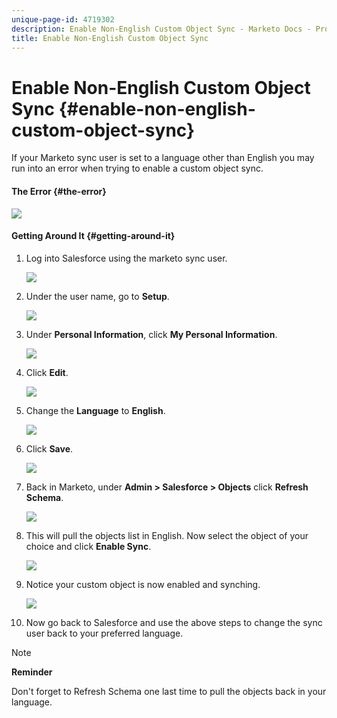 ```yaml
---
unique-page-id: 4719302
description: Enable Non-English Custom Object Sync - Marketo Docs - Product Documentation
title: Enable Non-English Custom Object Sync
---
```


# Enable Non-English Custom Object Sync {#enable-non-english-custom-object-sync}

If your Marketo sync user is set to a language other than English you may run into an error when trying to enable a custom object sync.

#### The Error {#the-error}

![](assets/image2014-12-10-13-3a17-3a51.png)

#### Getting Around It {#getting-around-it}

1. Log into Salesforce using the marketo sync user.

   ![](assets/image2014-12-10-13-3a18-3a1.png)

1. Under the user name, go to **Setup**.

   ![](assets/image2014-12-10-13-3a18-3a11.png)

1. Under **Personal Information**, click **My Personal Information**.

   ![](assets/image2014-12-10-13-3a18-3a22.png)

1. Click **Edit**.

   ![](assets/image2014-12-10-13-3a18-3a32.png)

1. Change the **Language** to **English**.

   ![](assets/image2014-12-10-13-3a18-3a45.png)

1. Click **Save**.

   ![](assets/image2014-12-10-13-3a18-3a55.png)

1. Back in Marketo, under **Admin > Salesforce > Objects** click **Refresh Schema**.

   ![](assets/image2014-12-10-13-3a19-3a6.png)

1. This will pull the objects list in English. Now select the object of your choice and click **Enable Sync**.

   ![](assets/image2014-12-10-13-3a19-3a16.png)

1. Notice your custom object is now enabled and synching.

   ![](assets/image2014-12-10-13-3a19-3a26.png)

1. Now go back to Salesforce and use the above steps to change the sync user back to your preferred language.

>[!NOTE]
>
>**Reminder**
>
>Don't forget to Refresh Schema one last time to pull the objects back in your language.

